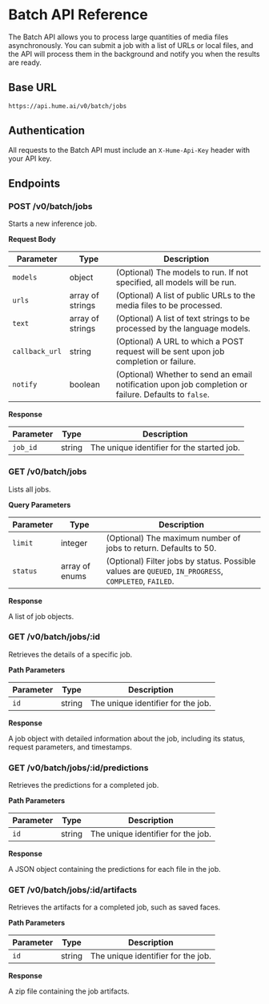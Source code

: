 # Batch API Reference

The Batch API allows you to process large quantities of media files asynchronously. You can submit a job with a list of URLs or local files, and the API will process them in the background and notify you when the results are ready.

## Base URL

`https://api.hume.ai/v0/batch/jobs`

## Authentication

All requests to the Batch API must include an `X-Hume-Api-Key` header with your API key.

## Endpoints

### POST /v0/batch/jobs

Starts a new inference job.

**Request Body**

| Parameter | Type | Description |
|---|---|---|
| `models` | object | (Optional) The models to run. If not specified, all models will be run. |
| `urls` | array of strings | (Optional) A list of public URLs to the media files to be processed. |
| `text` | array of strings | (Optional) A list of text strings to be processed by the language models. |
| `callback_url` | string | (Optional) A URL to which a POST request will be sent upon job completion or failure. |
| `notify` | boolean | (Optional) Whether to send an email notification upon job completion or failure. Defaults to `false`. |

**Response**

| Parameter | Type | Description |
|---|---|---|
| `job_id` | string | The unique identifier for the started job. |

### GET /v0/batch/jobs

Lists all jobs.

**Query Parameters**

| Parameter | Type | Description |
|---|---|---|
| `limit` | integer | (Optional) The maximum number of jobs to return. Defaults to 50. |
| `status` | array of enums | (Optional) Filter jobs by status. Possible values are `QUEUED`, `IN_PROGRESS`, `COMPLETED`, `FAILED`. |

**Response**

A list of job objects.

### GET /v0/batch/jobs/:id

Retrieves the details of a specific job.

**Path Parameters**

| Parameter | Type | Description |
|---|---|---|
| `id` | string | The unique identifier for the job. |

**Response**

A job object with detailed information about the job, including its status, request parameters, and timestamps.

### GET /v0/batch/jobs/:id/predictions

Retrieves the predictions for a completed job.

**Path Parameters**

| Parameter | Type | Description |
|---|---|---|
| `id` | string | The unique identifier for the job. |

**Response**

A JSON object containing the predictions for each file in the job.

### GET /v0/batch/jobs/:id/artifacts

Retrieves the artifacts for a completed job, such as saved faces.

**Path Parameters**

| Parameter | Type | Description |
|---|---|---|
| `id` | string | The unique identifier for the job. |

**Response**

A zip file containing the job artifacts.

